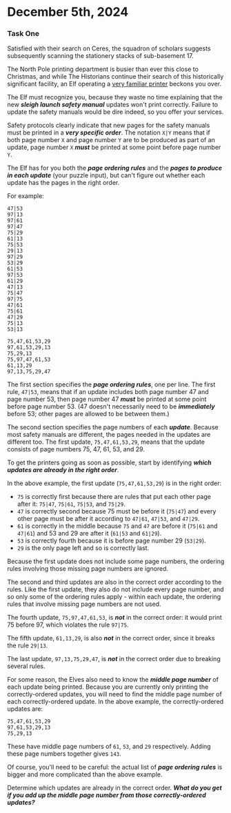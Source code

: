 # December 5th, 2024
### Task One

Satisfied with their search on Ceres, the squadron of scholars suggests subsequently scanning the stationery stacks of sub-basement 17.

The North Pole printing department is busier than ever this close to Christmas, and while The Historians continue their search of this historically significant facility, an Elf operating a [very familiar printer](https://adventofcode.com/2017/day/1) beckons you over.

The Elf must recognize you, because they waste no time explaining that the new **_sleigh launch safety manual_** updates won't print correctly. Failure to update the safety manuals would be dire indeed, so you offer your services.

Safety protocols clearly indicate that new pages for the safety manuals must be printed in a **_very specific order_**. The notation `X|Y` means that if both page number `X` and page number `Y` are to be produced as part of an update, page number `X` **_must_** be printed at some point before page number `Y`.

The Elf has for you both the **_page ordering rules_** and the **_pages to produce in each update_** (your puzzle input), but can't figure out whether each update has the pages in the right order.

For example:

```text
47|53
97|13
97|61
97|47
75|29
61|13
75|53
29|13
97|29
53|29
61|53
97|53
61|29
47|13
75|47
97|75
47|61
75|61
47|29
75|13
53|13

75,47,61,53,29
97,61,53,29,13
75,29,13
75,97,47,61,53
61,13,29
97,13,75,29,47
```

The first section specifies the **_page ordering rules_**, one per line. The first rule, `47|53`, means that if an update includes both page number 47 and page number 53, then page number 47 **_must_** be printed at some point before page number 53. (47 doesn't necessarily need to be **_immediately_** before 53; other pages are allowed to be between them.)

The second section specifies the page numbers of each **_update_**. Because most safety manuals are different, the pages needed in the updates are different too. The first update, `75,47,61,53,29`, means that the update consists of page numbers 75, 47, 61, 53, and 29.

To get the printers going as soon as possible, start by identifying **_which updates are already in the right order_**.

In the above example, the first update (`75,47,61,53,29`) is in the right order:

- `75` is correctly first because there are rules that put each other page after it: `75|47`, `75|61`, `75|53`, and `75|29`.
- `47` is correctly second because 75 must be before it (`75|47`) and every other page must be after it according to `47|61`, `47|53`, and `47|29`.
- `61` is correctly in the middle because `75` and `47` are before it (`75|61` and `47|61`) and 53 and 29 are after it (`61|53` and `61|29`).
- `53` is correctly fourth because it is before page number 29 (`53|29`).
- `29` is the only page left and so is correctly last.

Because the first update does not include some page numbers, the ordering rules involving those missing page numbers are ignored.

The second and third updates are also in the correct order according to the rules. Like the first update, they also do not include every page number, and so only some of the ordering rules apply - within each update, the ordering rules that involve missing page numbers are not used.

The fourth update, `75,97,47,61,53`, is **_not_** in the correct order: it would print 75 before 97, which violates the rule `97|75`.

The fifth update, `61,13,29`, is also **_not_** in the correct order, since it breaks the rule `29|13`.

The last update, `97,13,75,29,47`, is **_not_** in the correct order due to breaking several rules.

For some reason, the Elves also need to know the **_middle page number_** of each update being printed. Because you are currently only printing the correctly-ordered updates, you will need to find the middle page number of each correctly-ordered update. In the above example, the correctly-ordered updates are:

```text
75,47,61,53,29
97,61,53,29,13
75,29,13
```

These have middle page numbers of `61`, `53`, and `29` respectively. Adding these page numbers together gives `143`.

Of course, you'll need to be careful: the actual list of **_page ordering rules_** is bigger and more complicated than the above example.

Determine which updates are already in the correct order. **_What do you get if you add up the middle page number from those correctly-ordered updates?_**